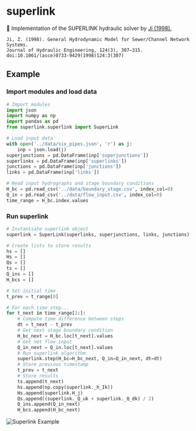 # superlink
🚰 Implementation of the SUPERLINK hydraulic solver by [Ji (1998).](https://ascelibrary.org/doi/10.1061/%28ASCE%290733-9429%281998%29124%3A3%28307%29)

```
Ji, Z. (1998). General Hydrodynamic Model for Sewer/Channel Network Systems.
Journal of Hydraulic Engineering, 124(3), 307–315.
doi:10.1061/(asce)0733-9429(1998)124:3(307)
```

## Example

### Import modules and load data

```python
# Import modules
import json
import numpy as np
import pandas as pd
from superlink.superlink import SuperLink

# Load input data
with open('../data/six_pipes.json', 'r') as j:
    inp = json.load(j)  
superjunctions = pd.DataFrame(inp['superjunctions'])
superlinks = pd.DataFrame(inp['superlinks'])
junctions = pd.DataFrame(inp['junctions'])
links = pd.DataFrame(inp['links'])

# Read input hydrographs and stage boundary conditions
H_bc = pd.read_csv('../data/boundary_stage.csv', index_col=0)
Q_in = pd.read_csv('../data/flow_input.csv', index_col=0)
time_range = H_bc.index.values
```

### Run superlink

```python
# Instantiate superlink object
superlink = SuperLink(superlinks, superjunctions, links, junctions)

# Create lists to store results
hs = []
Hs = []
Qs = []
ts = []
Q_ins = []
H_bcs = []

# Set initial time
t_prev = t_range[0]

# For each time step...
for t_next in time_range[1:]:
    # Compute time difference between steps
    dt = t_next - t_prev
    # Get next stage boundary condition
    H_bc_next = H_bc.loc[t_next].values
    # Get net flow input
    Q_in_next = Q_in.loc[t_next].values
    # Run superlink algorithm
    superlink.step(H_bc=H_bc_next, Q_in=Q_in_next, dt=dt)
    # Store previous timestamp
    t_prev = t_next
    # Store results
    ts.append(t_next)
    hs.append(np.copy(superlink._h_Ik))
    Hs.append(superlink.H_j)
    Qs.append((superlink._Q_uk + superlink._Q_dk) / 2)
    Q_ins.append(Q_in_next)
    H_bcs.append(H_bc_next)
```

![Superlink Example](https://s3.us-east-2.amazonaws.com/mdbartos-img/superlink/superlink_test.png)
